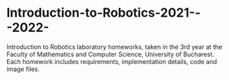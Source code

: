 # Introduction-to-Robotics-2021---2022-
Introduction to Robotics laboratory homeworks, taken in the 3rd year at the Faculty of Mathematics and Computer Science, University of Bucharest. Each homework includes requirements, implementation details, code and image files.
